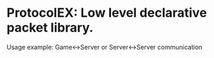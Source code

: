 # ProtocolEX: Low level declarative packet library. 
Usage example: Game&lt;->Server or Server&lt;->Server communication

